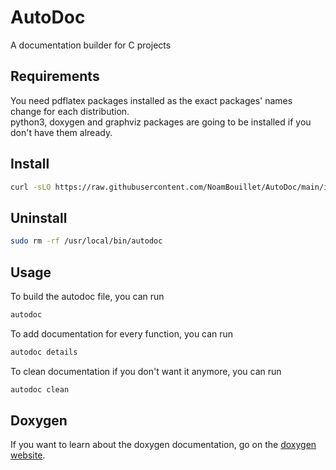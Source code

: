# AutoDoc
A documentation builder for C projects

## Requirements
You need pdflatex packages installed as the exact packages' names change for each distribution.  
python3, doxygen and graphviz packages are going to be installed if you don't have them already.

## Install
```sh
curl -sLO https://raw.githubusercontent.com/NoamBouillet/AutoDoc/main/install.sh && bash install.sh
```
## Uninstall
```sh
sudo rm -rf /usr/local/bin/autodoc
```
## Usage
To build the autodoc file, you can run
```sh
autodoc
```
To add documentation for every function, you can run
```sh
autodoc details
```
To clean documentation if you don't want it anymore, you can run
```sh
autodoc clean
```  
## Doxygen
If you want to learn about the doxygen documentation, go on the [doxygen website](https://www.doxygen.nl/manual/docblocks.html).

